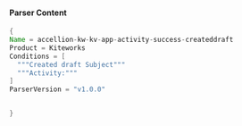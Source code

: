 #### Parser Content
```Java
{
Name = accellion-kw-kv-app-activity-success-createddraft
Product = Kiteworks
Conditions = [
  """Created draft Subject"""
  """Activity:"""
]
ParserVersion = "v1.0.0"


}
```